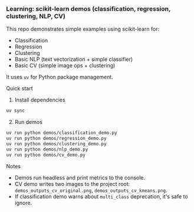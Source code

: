 ### Learning: scikit-learn demos (classification, regression, clustering, NLP, CV)

This repo demonstrates simple examples using scikit-learn for:
- Classification
- Regression
- Clustering
- Basic NLP (text vectorization + simple classifier)
- Basic CV (simple image ops + clustering)

It uses `uv` for Python package management.

Quick start

1) Install dependencies

```bash
uv sync
```

2) Run demos

```bash
uv run python demos/classification_demo.py
uv run python demos/regression_demo.py
uv run python demos/clustering_demo.py
uv run python demos/nlp_demo.py
uv run python demos/cv_demo.py
```

Notes

- Demos run headless and print metrics to the console.
- CV demo writes two images to the project root: `demos_outputs_cv_original.png`, `demos_outputs_cv_kmeans.png`.
- If classification demo warns about `multi_class` deprecation, it's safe to ignore.
